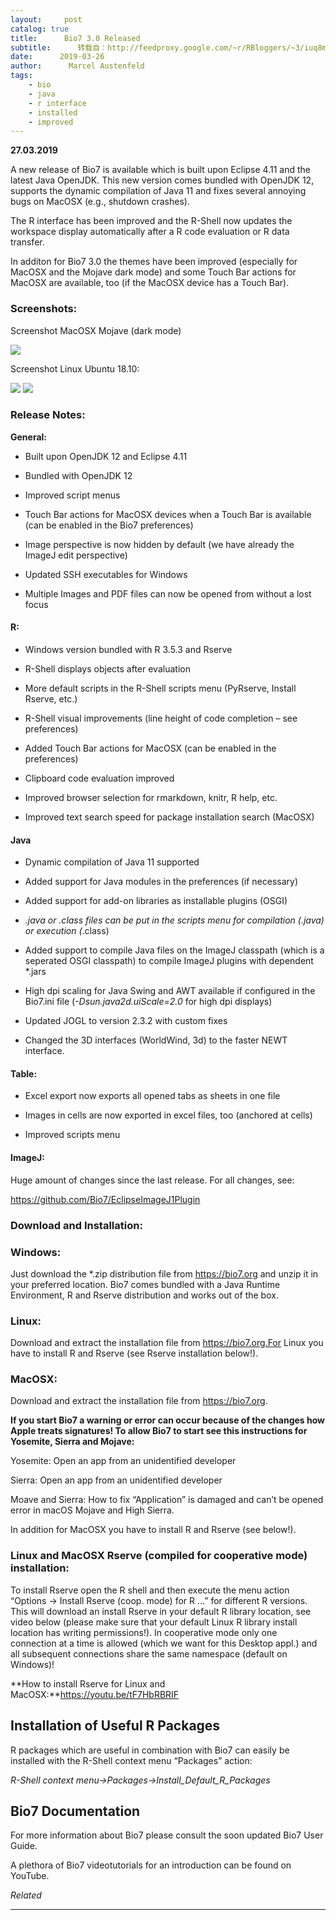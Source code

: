 ```yaml
---
layout:     post
catalog: true
title:      Bio7 3.0 Released
subtitle:      转载自：http://feedproxy.google.com/~r/RBloggers/~3/iuq8mfTYYJE/
date:      2019-03-26
author:      Marcel Austenfeld
tags:
    - bio
    - java
    - r interface
    - installed
    - improved
---
```






**27.03.2019**

A new release of Bio7 is available which is built upon Eclipse 4.11 and the latest Java OpenJDK. This new version comes bundled with OpenJDK 12, supports the dynamic compilation of Java 11 and fixes several annoying bugs on MacOSX (e.g., shutdown crashes). 

The R interface has been improved and the R-Shell now updates the workspace display automatically after a R code evaluation or R data transfer.

In additon for Bio7 3.0 the themes have been improved (especially for MacOSX and the Mojave dark mode) and some Touch Bar actions for MacOSX are available, too (if the MacOSX device has a Touch Bar). 

### Screenshots:

Screenshot MacOSX Mojave (dark mode)

![](https://i1.wp.com/bio7.org/wp-content/uploads/2019/03/Bildschirmfoto-2019-03-26-um-14.48.16-1024x605.png?resize=456%2C269&ssl=1)


Screenshot Linux Ubuntu 18.10:


![](https://i1.wp.com/bio7.org/wp-content/uploads/2019/03/screenshot_linux_default-1024x591.png?resize=456%2C263&ssl=1)
![](https://i1.wp.com/bio7.org/wp-content/uploads/2019/03/screenshot_linux_default-1024x591.png?resize=456%2C263&ssl=1)



### Release Notes:

**General:**

- Built upon OpenJDK 12 and Eclipse 4.11

- Bundled with OpenJDK 12

- Improved script menus

- Touch Bar actions for MacOSX devices when a Touch Bar is available (can be enabled in the Bio7 preferences)

- Image perspective is now hidden by default (we have already the ImageJ edit perspective)

- Updated SSH executables for Windows 

- Multiple Images and PDF files can now be opened from without a lost focus


#### **R:**

- Windows version bundled with R 3.5.3 and Rserve

- R-Shell displays objects after evaluation 

- More default scripts in the R-Shell scripts menu (PyRserve, Install Rserve, etc.)

- R-Shell visual improvements (line height of code completion – see preferences)

- Added Touch Bar actions for MacOSX (can be enabled in the preferences)

- Clipboard code evaluation improved

- Improved browser selection for rmarkdown, knitr, R help, etc.

- Improved text search speed for package installation search (MacOSX)


#### Java

- Dynamic compilation of Java 11 supported

- Added support for Java modules in the preferences (if necessary)

- Added support for add-on libraries as installable plugins (OSGI)

- *.java or *.class files can be put in the scripts menu for compilation (*.java) or execution (*.class)

- Added support to compile Java files on the ImageJ classpath (which is a seperated OSGI classpath) to compile ImageJ plugins with dependent *.jars

- High dpi scaling for Java Swing and AWT available if configured in the Bio7.ini file (*-Dsun.java2d.uiScale=2.0* for high dpi displays)

- Updated JOGL to version 2.3.2 with custom fixes

- Changed the 3D interfaces (WorldWind, 3d) to the faster NEWT interface.


#### Table:

- Excel export now exports all opened tabs as sheets in one file

- Images in cells are now exported in excel files, too (anchored at cells)

- Improved scripts menu


#### ImageJ:

Huge amount of changes since the last release. For all changes, see:

https://github.com/Bio7/EclipseImageJ1Plugin

### **Download and Installation:**

### **Windows:**

Just download the *.zip distribution file from https://bio7.org and unzip it in your preferred location. Bio7 comes bundled with a Java Runtime Environment, R and Rserve distribution and works out of the box.

### **Linux:**

Download and extract the installation file from https://bio7.org.For Linux you have to install R and Rserve (see Rserve installation below!).

### MacOSX:

Download and extract the installation file from https://bio7.org.

**If you start Bio7 a warning or error can occur because of the changes how Apple treats signatures! To allow Bio7 to start see this instructions for Yosemite, Sierra and Mojave:**

Yosemite: Open an app from an unidentified developer

Sierra: Open an app from an unidentified developer

Moave and Sierra: How to fix “Application” is damaged and can’t be opened error in macOS Mojave and High Sierra.

In addition for MacOSX you have to install R and Rserve (see below!).

### Linux and MacOSX Rserve (compiled for cooperative mode) installation:

To install Rserve open the R shell and then execute the menu action “Options -> Install Rserve (coop. mode) for R …” for different R versions. This will download an install Rserve in your default R library location, see video below (please make sure that your default Linux R library install location has writing permissions!). In cooperative mode only one connection at a time is allowed (which we want for this Desktop appl.) and all subsequent connections share the same namespace (default on Windows)!

**How to install Rserve for Linux and MacOSX:**https://youtu.be/tF7HbRBRIF

## Installation of Useful R Packages

R packages which are useful in combination with Bio7 can easily be installed with the R-Shell context menu “Packages” action:

*R-Shell context menu->Packages->Install_Default_R_Packages*

## Bio7 Documentation

For more information about Bio7 please consult the soon updated Bio7 User Guide.

A plethora of Bio7 videotutorials for an introduction can be found on YouTube.


*Related*








---
